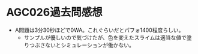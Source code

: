 # AGC026過去問感想

- A問題は3分30秒ほどで0WA。これぐらいだとパフォ1400程度らしい。
  - サンプルが優しいので気づけたが、色を変えたスライムは適当な値で塗りつぶさないとシミュレーションが働かない。

